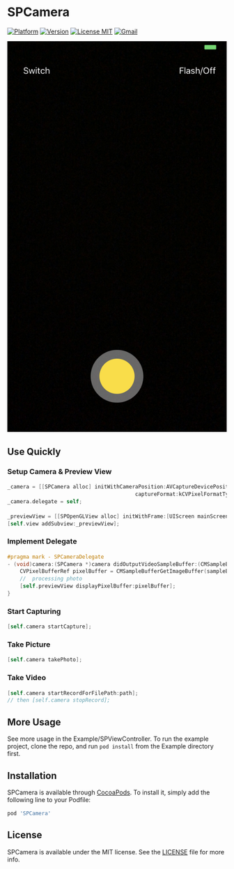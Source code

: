 # SPCamera

[![Platform](https://img.shields.io/cocoapods/p/SPCamera.svg?style=flat)](https://cocoapods.org/pods/SPCamera)
[![Version](https://img.shields.io/cocoapods/v/SPCamera.svg?style=flat)](https://cocoapods.org/pods/SPCamera)
[![License MIT](https://img.shields.io/badge/license-MIT-green.svg?style=flat)](https://github.com/RyanLeeLY/SPCamera/blob/master/LICENSE)
[![Gmail](https://img.shields.io/badge/Gmail-@liyaoxjtu2013-red.svg?style=flat)](mail://liyaoxjtu2013@gmail.com)

![screenshot](https://raw.githubusercontent.com/RyanLeeLY/SPCamera/master/Pics/pic0.PNG)

## Use Quickly

### Setup Camera & Preview View

```objective-c
_camera = [[SPCamera alloc] initWithCameraPosition:AVCaptureDevicePositionBack
                                         captureFormat:kCVPixelFormatType_32BGRA];
_camera.delegate = self;

_previewView = [[SPOpenGLView alloc] initWithFrame:[UIScreen mainScreen].bounds];
[self.view addSubview:_previewView];
```

### Implement Delegate

```objective-c
#pragma mark - SPCameraDelegate
- (void)camera:(SPCamera *)camera didOutputVideoSampleBuffer:(CMSampleBufferRef)sampleBuffer {
    CVPixelBufferRef pixelBuffer = CMSampleBufferGetImageBuffer(sampleBuffer);
    //  processing photo
    [self.previewView displayPixelBuffer:pixelBuffer];
}
```

### Start Capturing

```objective-c
[self.camera startCapture];
```

### Take Picture

```objective-c
[self.camera takePhoto];
```

### Take Video

```objective-c
[self.camera startRecordForFilePath:path];
// then [self.camera stopRecord];
```

## More Usage

See more usage in the Example/SPViewController. To run the example project, clone the repo, and run `pod install` from the Example directory first.


## Installation

SPCamera is available through [CocoaPods](https://cocoapods.org). To install
it, simply add the following line to your Podfile:

```ruby
pod 'SPCamera'
```

## License

SPCamera is available under the MIT license. See the [LICENSE](https://github.com/RyanLeeLY/SPCamera/blob/master/LICENSE) file for more info.
